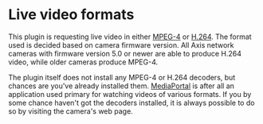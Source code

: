 # Live video formats #

This plugin is requesting live video in either [MPEG-4](http://en.wikipedia.org/wiki/MPEG-4) or [H.264](http://en.wikipedia.org/wiki/H.264/MPEG-4_AVC). The format used is decided based on camera firmware version. All Axis network cameras with firmware version 5.0 or newer are able to produce H.264 video, while older cameras produce MPEG-4.

The plugin itself does not install any MPEG-4 or H.264 decoders, but chances are you've already installed them. [MediaPortal](http://www.team-mediaportal.com/) is after all an application used primary for watching videos of various formats. If you by some chance haven't got the decoders installed, it is always possible to do so by visiting the camera's web page.